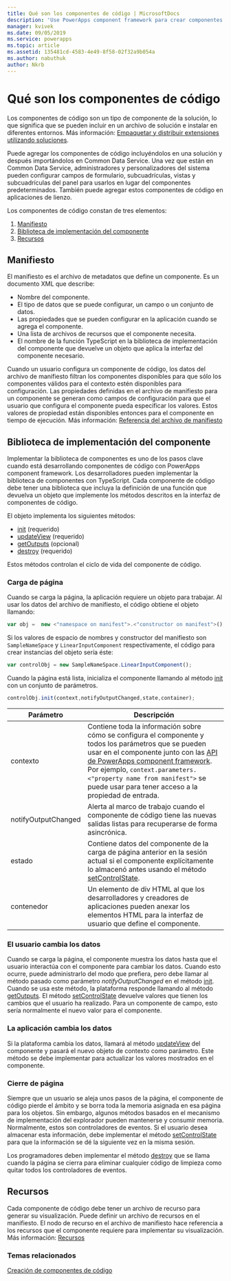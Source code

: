 ```yaml
---
title: Qué son los componentes de código | MicrosoftDocs
description: 'Use PowerApps component framework para crear componentes de código para proporcionar una mejor experiencia de usuario para que los usuarios vean y trabajen con datos en formularios, vistas, y paneles.'
manager: kvivek
ms.date: 09/05/2019
ms.service: powerapps
ms.topic: article
ms.assetid: 135481cd-4583-4e49-8f58-02f32a9b054a
ms.author: nabuthuk
author: Nkrb
---
```


# <a name="what-are-code-components"></a>Qué son los componentes de código

Los componentes de código son un tipo de componente de la solución, lo que significa que se pueden incluir en un archivo de solución e instalar en diferentes entornos. Más información: [Empaquetar y distribuir extensiones utilizando soluciones](https://docs.microsoft.com/dynamics365/customer-engagement/developer/package-distribute-extensions-use-solutions).

Puede agregar los componentes de código incluyéndolos en una solución y después importándolos en Common Data Service. Una vez que están en Common Data Service, administradores y personalizadores del sistema pueden configurar campos de formulario, subcuadrículas, vistas y subcuadrículas del panel para usarlos en lugar del componentes predeterminados. También puede agregar estos componentes de código en aplicaciones de lienzo. 

Los componentes de código constan de tres elementos:

1. [Manifiesto](#manifest)
2. [Biblioteca de implementación del componente](#component-implementation-library)
3. [Recursos](#resources)

## <a name="manifest"></a>Manifiesto

El manifiesto es el archivo de metadatos que define un componente. Es un documento XML que describe:

- Nombre del componente.
- El tipo de datos que se puede configurar, un campo o un conjunto de datos.
- Las propiedades que se pueden configurar en la aplicación cuando se agrega el componente.
- Una lista de archivos de recursos que el componente necesita. 
- El nombre de la función TypeScript en la biblioteca de implementación del componente que devuelve un objeto que aplica la interfaz del componente necesario.

Cuando un usuario configura un componente de código, los datos del archivo de manifiesto filtran los componentes disponibles para que sólo los componentes válidos para el contexto estén disponibles para configuración. Las propiedades definidas en el archivo de manifiesto para un componente se generan como campos de configuración para que el usuario que configura el componente pueda especificar los valores. Estos valores de propiedad están disponibles entonces para el componente en tiempo de ejecución. Más información: [Referencia del archivo de manifiesto](manifest-schema-reference/index.md)

## <a name="component-implementation-library"></a>Biblioteca de implementación del componente

Implementar la biblioteca de componentes es uno de los pasos clave cuando está desarrollando componentes de código con PowerApps component framework. Los desarrolladores pueden implementar la biblioteca de componentes con TypeScript. Cada componente de código debe tener una biblioteca que incluya la definición de una función que devuelva un objeto que implemente los métodos descritos en la interfaz de componentes de código. 

El objeto implementa los siguientes métodos:

- [init](reference/control/init.md) (requerido)
- [updateView](reference/control/updateview.md) (requerido)
- [getOutputs](reference/control/getoutputs.md) (opcional)
- [destroy](reference/control/destroy.md) (requerido)

Estos métodos controlan el ciclo de vida del componente de código.

### <a name="page-load"></a>Carga de página

Cuando se carga la página, la aplicación requiere un objeto para trabajar. Al usar los datos del archivo de manifiesto, el código obtiene el objeto llamando:

```js
var obj =  new <"namespace on manifest">.<"constructor on manifest">();
```

Si los valores de espacio de nombres y constructor del manifiesto son `SampleNameSpace` y `LinearInputComponent` respectivamente, el código para crear instancias del objeto sería éste:

```js
var controlObj = new SampleNameSpace.LinearInputComponent();
```

Cuando la página está lista, inicializa el componente llamando al método [init](reference/control/init.md) con un conjunto de parámetros.

```js
controlObj.init(context,notifyOutputChanged,state,container);
```

|Parámetro|Descripción|
|---|---|
|contexto| Contiene toda la información sobre cómo se configura el componente y todos los parámetros que se pueden usar en el componente junto con las [API de PowerApps component framework](reference/index.md). Por ejemplo, `context.parameters.<"property name from manifest">` se puede usar para tener acceso a la propiedad de entrada.|
|notifyOutputChanged |Alerta al marco de trabajo cuando el componente de código tiene las nuevas salidas listas para recuperarse de forma asincrónica.|
|estado|Contiene datos del componente de la carga de página anterior en la sesión actual si el componente explícitamente lo almacenó antes usando el método [setControlState](reference/mode/setcontrolstate.md).|
|contenedor|Un elemento de div HTML al que los desarrolladores y creadores de aplicaciones pueden anexar los elementos HTML para la interfaz de usuario que define el componente.|

### <a name="user-changes-data"></a>El usuario cambia los datos

Cuando se carga la página, el componente muestra los datos hasta que el usuario interactúa con el componente para cambiar los datos. Cuando esto ocurre, puede administrarlo del modo que prefiera, pero debe llamar al método pasado como parámetro *notifyOutputChanged* en el método [init](reference/control/init.md). Cuando se usa este método, la plataforma responde llamando al método [getOutputs](reference/control/getoutputs.md). El método [setControlState](reference/control/getoutputs.md) devuelve valores que tienen los cambios que el usuario ha realizado. Para un componente de campo, esto sería normalmente el nuevo valor para el componente.

### <a name="app-changes-data"></a>La aplicación cambia los datos

Si la plataforma cambia los datos, llamará al método [updateView](reference/control/updateview.md) del componente y pasará el nuevo objeto de contexto como parámetro. Este método se debe implementar para actualizar los valores mostrados en el componente.

### <a name="page-close"></a>Cierre de página

Siempre que un usuario se aleja unos pasos de la página, el componente de código pierde el ámbito y se borra toda la memoria asignada en esa página para los objetos. Sin embargo, algunos métodos basados en el mecanismo de implementación del explorador pueden mantenerse y consumir memoria. Normalmente, estos son controladores de eventos. Si el usuario desea almacenar esta información, debe implementar el método [setControlState](reference/mode/setcontrolstate.md) para que la información se dé la siguiente vez en la misma sesión.

Los programadores deben implementar el método [destroy](reference/control/destroy.md) que se llama cuando la página se cierra para eliminar cualquier código de limpieza como quitar todos los controladores de eventos.

## <a name="resources"></a>Recursos

Cada componente de código debe tener un archivo de recurso para generar su visualización. Puede definir un archivo de recursos en el manifiesto. El nodo de recurso en el archivo de manifiesto hace referencia a los recursos que el componente requiere para implementar su visualización. Más información: [Recursos](manifest-schema-reference/resources.md)

### <a name="related-topics"></a>Temas relacionados

[Creación de componentes de código](create-custom-controls-using-pcf.md)
